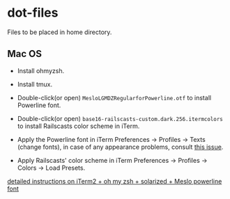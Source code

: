 dot-files
=========

Files to be placed in home directory.

## Mac OS

- Install ohmyzsh.

- Install tmux.

- Double-click(or open) `MesloLGMDZRegularforPowerline.otf` to install Powerline font.

- Double-click(or open) `base16-railscasts-custom.dark.256.itermcolors` to install Railscasts color scheme in iTerm.

- Apply the Powerline font in iTerm Preferences -> Profiles -> Texts (change fonts), in case of any appearance problems, consult [this issue](https://gist.github.com/agnoster/3712874).

- Apply Railscasts' color scheme in iTerm Preferences -> Profiles -> Colors -> Load Presets.

[detailed instructions on iTerm2 + oh my zsh + solarized + Meslo powerline font](https://gist.github.com/kevin-smets/8568070)
